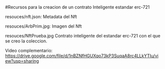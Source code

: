 #Recursos para la creacion de un contrato Inteligente estandar erc-721

resouces/nft.json: Metadata del Nft

resouces/ArbPrim.jpg: Imagen del Nft

resouces/NftPrueba.jpg Contrato inteligente del estandar erc-721 con el que se creo la coleccion.

Video complementario: https://drive.google.com/file/d/1nBZNfHGUXqo73kP3SuqaA8rc4LLkYTIu/view?usp=sharing
